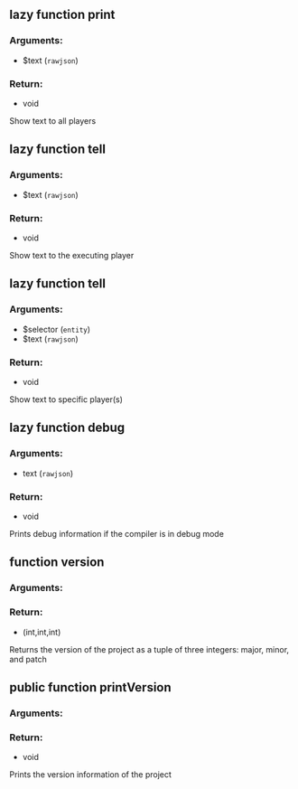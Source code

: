 ## lazy function print
### Arguments:
- $text (`rawjson`)
### Return:
- void


Show text to all players

## lazy function tell
### Arguments:
- $text (`rawjson`)
### Return:
- void


Show text to the executing player

## lazy function tell
### Arguments:
- $selector (`entity`)
- $text (`rawjson`)
### Return:
- void


Show text to specific player(s)

## lazy function debug
### Arguments:
- text (`rawjson`)
### Return:
- void


Prints debug information if the compiler is in debug mode

## function version
### Arguments:

### Return:
- (int,int,int)


Returns the version of the project as a tuple of three integers: major, minor, and patch

## public function printVersion
### Arguments:

### Return:
- void


Prints the version information of the project


